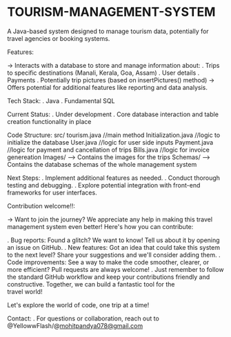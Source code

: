 # TOURISM-MANAGEMENT-SYSTEM

A Java-based system designed to manage tourism data, potentially for travel agencies or booking systems.

Features:

-> Interacts with a database to store and manage information about:
   . Trips to specific destinations (Manali, Kerala, Goa, Assam)
   . User details
   . Payments
   . Potentially trip pictures (based on insertPictures() method)
-> Offers potential for additional features like reporting and data analysis.

Tech Stack:
 . Java
 . Fundamental SQL

Current Status:
 . Under development
 . Core database interaction and table creation functionality in place

Code Structure:
  src/
     tourism.java //main method
     Initialization.java //logic to initialize the database
     User.java //logic for user side inputs
     Payment.java //logic for payment and cancellation of trips
     Bills.java //logic for invoice genereation
     Images/ --> Contains the images for the trips
     Schemas/ --> Contains the database schemas of the whole management system

Next Steps:
 . Implement additional features as needed.
 . Conduct thorough testing and debugging.
 . Explore potential integration with front-end frameworks for user interfaces.

Contribution welcome!!:

-> Want to join the journey? We appreciate any help in making this travel management system even better! Here's how you can contribute:
  
 . Bug reports: Found a glitch? We want to know! Tell us about it by opening an issue on GitHub.
 . New features: Got an idea that could take this system to the next level? Share your suggestions and we'll consider adding them.
 . Code improvements: See a way to make the code smoother, clearer, or more efficient? Pull requests are always welcome!
 . Just remember to follow the standard GitHub workflow and keep your contributions friendly and constructive. Together, we can build a fantastic tool for the     
  travel world!

Let's explore the world of code, one trip at a time!

Contact:
. For questions or collaboration, reach out to @YellowwFlash/@mohitpandya078@gmail.com
